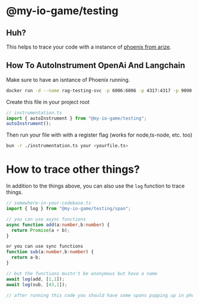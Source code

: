 # @my-io-game/testing

## Huh?

This helps to trace your code with a instance of [phoenix from arize](https://docs.arize.com/phoenix/tracing/how-to-tracing/manual-instrumentation/javascript).

## How To AutoInstrument OpenAi And Langchain

Make sure to have an isntance of Phoenix running.

```bash
docker run -d --name rag-testing-svc -p 6006:6006 -p 4317:4317 -p 9090:9090 -e PHOENIX_WORKING_DIR=/mnt/data -v $(pwd)/phoenix_data:/mnt/data arizephoenix/phoenix:latest
```

Create this file in your project root

```typescript
// instrumentation.ts
import { autoInstrument } from "@my-io-game/testing";
autoInstrument();
```

Then run your file with with a register flag (works for node,ts-node, etc. too)

```bash
bun -r ./instrumentation.ts your <yourfile.ts>
```

# How to trace other things?

In addition to the things above, you can also use the `log` function to trace things.

```typescript
// somewhere-in-your-codebase.ts
import { log } from "@my-io-game/testing/span";

// you can use async functions
async function add(a:number,b:number) {
  return Promise(a + b);
}

or you can use sync functions
function sub(a:number,b:number) {
  return a-b;
}

// but the functions mustn't be anonymous but have a name
await log(add, [1,1]);
await log(sub, [43,1]);

// after running this code you should have some spans popping up in phoenix
```
